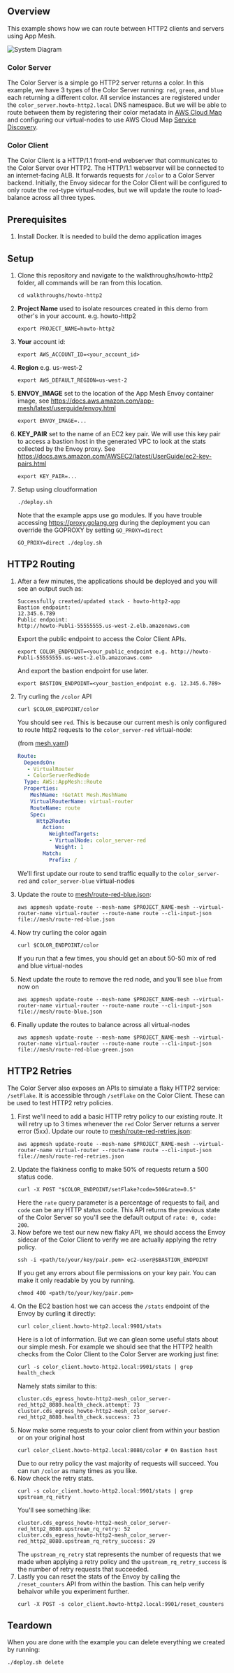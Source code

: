 ## Overview

This example shows how we can route between HTTP2 clients and servers using App Mesh.

![System Diagram](./howto-http2.png "System Diagram")

### Color Server

The Color Server is a simple go HTTP2 server returns a color. In this example, we have 3 types of the Color Server running: `red`, `green`, and `blue` each returning a different color. All service instances are registered under the `color_server.howto-http2.local` DNS namespace. But we will be able to route between them by registering their color metadata in [AWS Cloud Map](https://docs.aws.amazon.com/cloud-map/latest/dg/what-is-cloud-map.html) and configuring our virtual-nodes to use AWS Cloud Map [Service Discovery](https://docs.aws.amazon.com/app-mesh/latest/userguide/virtual_nodes.html#create-virtual-node).

### Color Client

The Color Client is a HTTP/1.1 front-end webserver that communicates to the Color Server over HTTP2. The HTTP/1.1 webserver will be connected to an internet-facing ALB. It forwards requests for `/color` to a Color Server backend. Initially, the Envoy sidecar for the Color Client will be configured to only route the `red`-type virtual-nodes, but we will update the route to load-balance across all three types.

## Prerequisites
1. Install Docker. It is needed to build the demo application images

## Setup

1. Clone this repository and navigate to the walkthroughs/howto-http2 folder, all commands will be ran from this location.
    ```
    cd walkthroughs/howto-http2
    ```
2. **Project Name** used to isolate resources created in this demo from other's in your account. e.g. howto-http2
    ```
    export PROJECT_NAME=howto-http2
    ```
3. **Your** account id:
    ```
    export AWS_ACCOUNT_ID=<your_account_id>
    ```
4. **Region** e.g. us-west-2
    ```
    export AWS_DEFAULT_REGION=us-west-2
    ```
5. **ENVOY_IMAGE** set to the location of the App Mesh Envoy container image, see https://docs.aws.amazon.com/app-mesh/latest/userguide/envoy.html
    ```
    export ENVOY_IMAGE=...
    ```
6. **KEY_PAIR** set to the name of an EC2 key pair. We will use this key pair to access a bastion host in the generated VPC to look at the stats collected by the Envoy proxy. See https://docs.aws.amazon.com/AWSEC2/latest/UserGuide/ec2-key-pairs.html
    ```
    export KEY_PAIR=...
    ```
7. Setup using cloudformation
    ```
    ./deploy.sh
    ```
   Note that the example apps use go modules. If you have trouble accessing https://proxy.golang.org during the deployment you can override the GOPROXY by setting `GO_PROXY=direct`
   ```
   GO_PROXY=direct ./deploy.sh
   ```

## HTTP2 Routing

1. After a few minutes, the applications should be deployed and you will see an output such as:
    ```
    Successfully created/updated stack - howto-http2-app
    Bastion endpoint:
    12.345.6.789
    Public endpoint:
    http://howto-Publi-55555555.us-west-2.elb.amazonaws.com
    ```
    Export the public endpoint to access the Color Client APIs.
    ```
    export COLOR_ENDPOINT=<your_public_endpoint e.g. http://howto-Publi-55555555.us-west-2.elb.amazonaws.com>
    ```
    And export the bastion endpoint for use later.
    ```
    export BASTION_ENDPOINT=<your_bastion_endpoint e.g. 12.345.6.789>
    ```
2. Try curling the `/color` API
    ```
    curl $COLOR_ENDPOINT/color
    ```
   You should see `red`. This is because our current mesh is only configured to route http2 requests to the `color_server-red` virtual-node:

   (from [mesh.yaml](./mesh.yaml))
    ```yaml
    Route:
      DependsOn:
       - VirtualRouter
       - ColorServerRedNode
      Type: AWS::AppMesh::Route
      Properties:
        MeshName: !GetAtt Mesh.MeshName
        VirtualRouterName: virtual-router
        RouteName: route
        Spec:
          Http2Route:
            Action:
              WeightedTargets:
              - VirtualNode: color_server-red
                Weight: 1
            Match:
              Prefix: /
    ```
   We'll first update our route to send traffic equally to the `color_server-red` and `color_server-blue` virtual-nodes
4. Update the route to [mesh/route-red-blue.json](./mesh/route-red-blue.json):
    ```
    aws appmesh update-route --mesh-name $PROJECT_NAME-mesh --virtual-router-name virtual-router --route-name route --cli-input-json file://mesh/route-red-blue.json
    ```
5. Now try curling the color again
    ```
    curl $COLOR_ENDPOINT/color
    ```
   If you run that a few times, you should get an about 50-50 mix of red and blue virtual-nodes
6. Next update the route to remove the red node, and you'll see `blue` from now on
    ```
    aws appmesh update-route --mesh-name $PROJECT_NAME-mesh --virtual-router-name virtual-router --route-name route --cli-input-json file://mesh/route-blue.json
    ```
7. Finally update the routes to balance across all virtual-nodes
    ```
    aws appmesh update-route --mesh-name $PROJECT_NAME-mesh --virtual-router-name virtual-router --route-name route --cli-input-json file://mesh/route-red-blue-green.json
    ```

## HTTP2 Retries

The Color Server also exposes an APIs to simulate a flaky HTTP2 service: `/setFlake`. It is accessible through `/setFlake` on the Color Client. These can be used to test HTTP2 retry policies.

1. First we'll need to add a basic HTTP retry policy to our existing route. It will retry up to 3 times whenever the `red` Color Server returns a server error (5xx). Update our route to [mesh/route-red-retries.json](./mesh/route-red-retries.json):
    ```
    aws appmesh update-route --mesh-name $PROJECT_NAME-mesh --virtual-router-name virtual-router --route-name route --cli-input-json file://mesh/route-red-retries.json
    ```
2. Update the flakiness config to make 50% of requests return a 500 status code.
    ```
    curl -X POST "$COLOR_ENDPOINT/setFlake?code=500&rate=0.5"
    ```
   Here the `rate` query parameter is a percentage of requests to fail, and `code` can be any HTTP status code.
   This API returns the previous state of the Color Server so you'll see the default output of `rate: 0, code: 200`.
3. Now before we test our new new flaky API, we should access the Envoy sidecar of the Color Client to verify we are actually applying the retry policy.
    ```
    ssh -i <path/to/your/key/pair.pem> ec2-user@$BASTION_ENDPOINT
    ```
   If you get any errors about file permissions on your key pair. You can make it only readable by you by running.
    ```
    chmod 400 <path/to/your/key/pair.pem>
    ```
4. On the EC2 bastion host we can access the `/stats` endpoint of the Envoy by curling it directly:
    ```
    curl color_client.howto-http2.local:9901/stats
    ```
   Here is a lot of information. But we can glean some useful stats about our simple mesh. For example we should see that the HTTP2 health checks from the Color Client to the Color Server are working just fine:
    ```
    curl -s color_client.howto-http2.local:9901/stats | grep health_check
    ```
   Namely stats similar to this:
    ```
    cluster.cds_egress_howto-http2-mesh_color_server-red_http2_8080.health_check.attempt: 73
    cluster.cds_egress_howto-http2-mesh_color_server-red_http2_8080.health_check.success: 73
    ```
5. Now make some requests to your color client from within your bastion or on your original host
    ```
    curl color_client.howto-http2.local:8080/color # On Bastion host
    ```
   Due to our retry policy the vast majority of requests will succeed. You can run `/color` as many times as you like.
6. Now check the retry stats.
    ```
    curl -s color_client.howto-http2.local:9901/stats | grep upstream_rq_retry
    ```
   You'll see something like:
    ```
    cluster.cds_egress_howto-http2-mesh_color_server-red_http2_8080.upstream_rq_retry: 52
    cluster.cds_egress_howto-http2-mesh_color_server-red_http2_8080.upstream_rq_retry_success: 29
    ```
   The `upstream_rq_retry` stat represents the number of requests that we made when applying a retry policy and the `upstream_rq_retry_success` is the number of retry requests that succeeded.
8. Lastly you can reset the stats of the Envoy by calling the `/reset_counters` API from within the bastion. This can help verify behaivor while you experiment further.
    ```
    curl -X POST -s color_client.howto-http2.local:9901/reset_counters
    ```

## Teardown

When you are done with the example you can delete everything we created by running:
```
./deploy.sh delete
```
